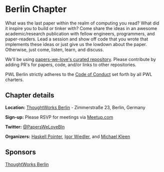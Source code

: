 # Berlin Chapter

What was the last paper within the realm of computing you read? What did it inspire you to build or tinker with? Come share the ideas in an awesome academic/research publication with fellow engineers, programmers, and paper-readers. Lead a session and show off code that you wrote that implements these ideas or just give us the lowdown about the paper. Otherwise, just come, listen, learn, and discuss.

We'll be using [papers-we-love's curated repository](https://github.com/papers-we-love/papers-we-love). Please contribute by adding PR's for papers, code, and/or links to other repositories.

PWL Berlin strictly adheres to the [Code of Conduct](https://github.com/papers-we-love/papers-we-love/blob/master/CODE_OF_CONDUCT.md) set forth by all PWL charters.

<h2>Chapter details</h2>

<strong>Location:</strong> [ThoughtWorks Berlin](https://www.google.de/maps/place/ThoughtWorks+Deutschland+GmbH/@52.5075292,13.3891619,17z/data=!3m1!4b1!4m5!3m4!1s0x47a851d14594f9f5:0x7a4b1e5098abf720!8m2!3d52.5075292!4d13.3913559) - Zimmerstraße 23, Berlin, Germany

<p>
<strong>Sign-up:</strong>
Please RSVP for meetings via <a href="http://www.meetup.com/Papers-We-Love-Berlin/">Meetup.com</a>
</p>
<p>
<strong>Twitter:</strong>
<a href="https://twitter.com/PapersWeLoveBln">@PapersWeLoveBln</a>
</p>
<p>
<strong>Organizers:</strong>
  <a href="https://twitter.com/glaukommatos">Haskell Pointer</a>, <a href="https://twitter.com/igorwhilefalse">Igor Wiedler</a>, and <a href="https://twitter.com/mkleen">Michael Kleen</a>
</p>
<h2>Sponsors</h2>
<p class="sponsor">
<a href="http://www.thoughtworks.com/">ThoughtWorks Berlin</a>
</p>
